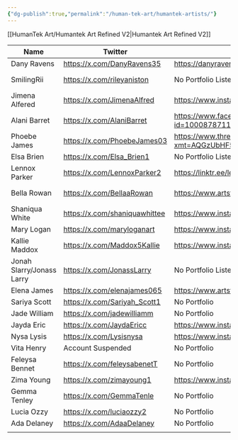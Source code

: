 ```yaml
---
{"dg-publish":true,"permalink":"/human-tek-art/humantek-artists/"}
---
```


[[HumanTek Art/Humantek Art Refined V2\|Humantek Art Refined V2]]

| Name                      | Twitter                       | Portfolio if applicable                                                                   | Link to HumanTek Art                                                                                    |
| ------------------------- | ----------------------------- | ----------------------------------------------------------------------------------------- | ------------------------------------------------------------------------------------------------------- |
| Dany Ravens               | https://x.com/DanyRavens35    | https://danyravens.carrd.co/                                                              | Has an HTA email                                                                                        |
| SmilingRii                | https://x.com/rileyaniston    | No Portfolio Listed                                                                       | May not be an HTA artist, but I suspect its likely since all of their art is HTA stuff                  |
| Jimena Alfered            | https://x.com/JimenaAlfred    | https://www.instagram.com/alfredjimena/                                                   | Has an HTA shoutout on her facebook                                                                     |
| Alani Barret              | https://x.com/AlaniBarret     | https://www.facebook.com/profile.php?id=100087871191385&mibextid=ZbWKwL                   | Pinned tweet links them to HTA                                                                          |
| Phoebe James              | https://x.com/PhoebeJames03   | https://www.threads.net/@pheobejames1?xmt=AQGzUbHF5Y_SOxKrecO7L34jKRaKwhzw8YrhjQvtEhW_ASU | <-- Not a portfolio, but links to HTA                                                                   |
| Elsa Brien                | https://x.com/Elsa_Brien1     | No Portfolio Listed                                                                       | Replied to a shoutout thanking them for an HTA comm                                                     |
| Lennox Parker             | https://x.com/LennoxParker2   | https://linktr.ee/lennoxxparker                                                           | They were shouted out by HTA from their twitter<br>https://x.com/HUMANTEKART/status/1621780053511254017 |
| Bella Rowan               | https://x.com/BellaaRowan     | https://www.artstation.com/bellaarowan                                                    | The one who HimmyVT interacted with and kept trying to interact with me.                                |
| Shaniqua White            | https://x.com/shaniquawhittee | https://www.instagram.com/shaniquawhittee/                                                | The one who did StillChris's Sub Badges                                                                 |
| Mary Logan                | https://x.com/maryloganart    | https://www.instagram.com/maryloganart/                                                   | Shouted out from HTA main account                                                                       |
| Kallie Maddox             | https://x.com/Maddox5Kallie   | https://www.instagram.com/kalliemaddox3                                                   | Displayed in Twitter bio                                                                                |
| Jonah Slarry/Jonass Larry | https://x.com/JonassLarry     | No Portfolio Listed                                                                       | Shouted out from HTA main account                                                                       |
| Elena James               | https://x.com/elenajames065   | https://www.artstation.com/elenajames0                                                    | Shoutout was retweeted by HTA main account                                                              |
| Sariya Scott              | https://x.com/Sariyah_Scott1  | No Portfolio                                                                              | Shoutout was retweeted by HTA main account                                                              |
| Jade William              | https://x.com/jadewilliamm    | No Portfolio                                                                              | Displayed in Twitter bio                                                                                |
| Jayda Eric                | https://x.com/JaydaEricc      | https://www.instagram.com/jayda_ericc/                                                    | Displayed in Twitter bio                                                                                |
| Nysa Lysis                | https://x.com/Lysisnysa       | https://www.instagram.com/nysa_lysis/                                                     | Shoutout was retweeted by HTA main account                                                              |
| Vita Henry                | Account Suspended             | No Portfolio                                                                              | Shoutout was retweeted by HTA main account                                                              |
| Feleysa Bennet            | https://x.com/feleysabenetT   | No Portfolio                                                                              | Shoutout was retweeted by HTA main account                                                              |
| Zima Young                | https://x.com/zimayoung1      | https://www.instagram.com/zimayoung78/                                                    | Shoutout was retweeted by HTA main account                                                              |
| Gemma Tenley              | https://x.com/GemmaTenle      | No Portfolio                                                                              | Shoutout was retweeted by HTA main account                                                              |
| Lucia Ozzy                | https://x.com/luciaozzy2      | No Portfolio                                                                              | Shoutout was retweeted by HTA main account                                                              |
| Ada Delaney               | https://x.com/AdaaDelaney     | No Portfolio                                                                              | HTA link in Twitter Bio                                                                                 |
|                           |                               |                                                                                           |                                                                                                         |
